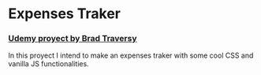 # Expenses Traker
### [Udemy proyect by Brad Traversy](https://github.com/bradtraversy/vanillawebprojects/tree/master/expense-tracker)


In this proyect I intend to make an expenses traker with some cool CSS and vanilla JS functionalities.